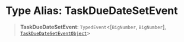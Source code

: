 # Type Alias: TaskDueDateSetEvent

> **TaskDueDateSetEvent**: `TypedEvent`\<\[`BigNumber`, `BigNumber`\], [`TaskDueDateSetEventObject`](../interfaces/TaskDueDateSetEventObject.md)\>
